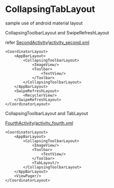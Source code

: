 # CollapsingTabLayout

sample use of android material layout

CollapsingToolbarLayout and SwipeRefreshLayout

refer [SecondActivity](https://github.com/dotfeng/Dagger2MvpSample/blob/master/app/src/main/java/net/fengg/dagger2mvpsample/ui/view/activity/SecondActivity.java)/[activity_second.xml](https://github.com/dotfeng/Dagger2MvpSample/blob/master/app/src/main/res/layout/activity_second.xml) 


```
<CoordinatorLayout>
    <AppBarLayout>
        <CollapsingToolbarLayout>
            <ImageView/>
            <Toolbar>
                <TextView/>
            </Toolbar>
        </CollapsingToolbarLayout>
    </AppBarLayout>
    <SwipeRefreshLayout>
        <RecyclerView/>
    </SwipeRefreshLayout>
</CoordinatorLayout>

```

CollapsingToolbarLayout and TabLayout

[FourthActivity](https://github.com/dotfeng/Dagger2MvpSample/blob/master/app/src/main/java/net/fengg/dagger2mvpsample/ui/view/activity/FourthActivity.java)/[activity_fourth.xml](https://github.com/dotfeng/Dagger2MvpSample/blob/master/app/src/main/res/layout/activity_fourth.xml)

```
<CoordinatorLayout>
    <AppBarLayout>
        <CollapsingToolbarLayout>
            <ImageView/>
            <Toolbar>
                <TextView/>
            </Toolbar>
            <TabLayout/>
        </CollapsingToolbarLayout>
    </AppBarLayout>
    <ViewPager/>
</CoordinatorLayout>

```

